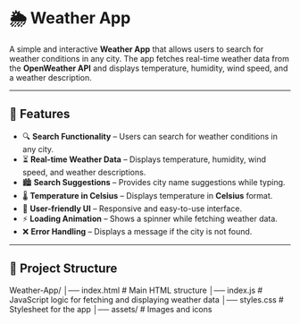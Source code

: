 # 🌦️ Weather App

A simple and interactive **Weather App** that allows users to search for weather conditions in any city. The app fetches real-time weather data from the **OpenWeather API** and displays temperature, humidity, wind speed, and a weather description.

---

## 📌 Features

- 🔍 **Search Functionality** – Users can search for weather conditions in any city.  
- ⏳ **Real-time Weather Data** – Displays temperature, humidity, wind speed, and weather descriptions.  
- 🏙️ **Search Suggestions** – Provides city name suggestions while typing.  
- 🌡️ **Temperature in Celsius** – Displays temperature in **Celsius** format.  
- 🎨 **User-friendly UI** – Responsive and easy-to-use interface.  
- ⚡ **Loading Animation** – Shows a spinner while fetching weather data.  
- ❌ **Error Handling** – Displays a message if the city is not found.  

---

## 📂 Project Structure
Weather-App/ │── index.html # Main HTML structure │── index.js # JavaScript logic for fetching and displaying weather data │── styles.css # Stylesheet for the app │── assets/ # Images and icons

